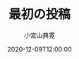 ---
title: "最初の投稿"
slug: /i-want-to-eat-jiro
date: 2020-12-09T12:00:00
first_image: './images/shinsyakaijin_woman2.png'
description: "セミナーのお知らせ"
isStudy: false
author: "小宮山典寛"
---